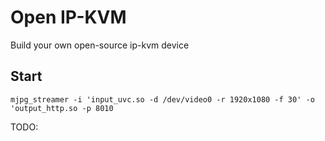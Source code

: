 # Open IP-KVM

Build your own open-source ip-kvm device


## Start

```
mjpg_streamer -i 'input_uvc.so -d /dev/video0 -r 1920x1080 -f 30' -o 'output_http.so -p 8010
```

TODO: